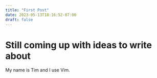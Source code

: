 ```yaml
---
title: "First Post"
date: 2023-05-13T18:16:52-07:00
draft: false
---
```


# Still coming up with ideas to write about

My name is Tim and I use Vim.

